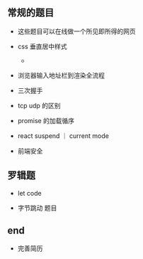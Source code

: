 ## 常规的题目

- 这些题目可以在线做一个所见即所得的网页

- css 垂直居中样式

  -

- 浏览器输入地址栏到渲染全流程

- 三次握手

- tcp udp 的区别

- promise 的加载循序

- react suspend ｜ current mode

- 前端安全

## 罗辑题

- let code

- 字节跳动 题目

## end

- 完善简历
